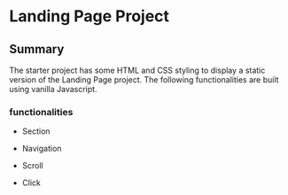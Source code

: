 # Landing Page Project

## Summary

The starter project has some HTML and CSS styling to display a static version of the Landing Page project. The following functionalities are built using vanilla Javascript.

### functionalities

- Section

- Navigation

- Scroll

- Click
